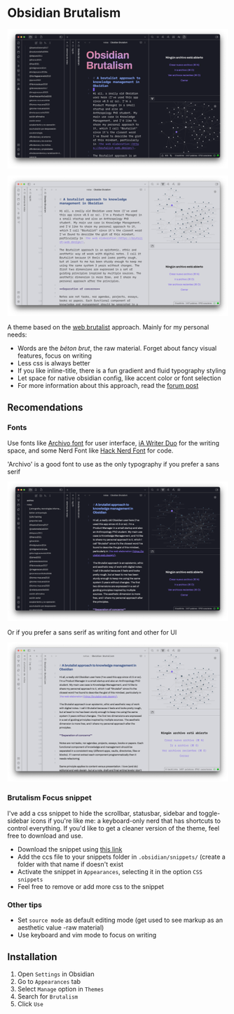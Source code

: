 # Obsidian Brutalism

![Brutalism dark](img/obsidian-brutalism-dark.png)

![Brutalism light](img/obsidian-brutalism-light.png)

A theme based on the [web brutalist](https://brutalist-web.design/) approach. Mainly for my personal needs:

- Words are the *béton brut*, the raw material. Forget about fancy visual features, focus on writing
- Less css is always better
- If you like inline-title, there is a fun gradient and fluid typography styling
- Let space for native obsidian config, like accent color or font selection
- For more information about this approach, read the [forum post](https://forum.obsidian.md/t/a-brutalist-approach-to-knowledge-management-in-obsidian/60553)

## Recomendations

### Fonts

Use fonts like [Archivo font](https://fonts.google.com/specimen/Archivo) for user interface, [iA Writer Duo](https://github.com/iaolo/iA-Fonts/tree/master/iA%20Writer%20Duo) for the writing space, and some Nerd Font like [Hack Nerd Font](https://github.com/ryanoasis/nerd-fonts/tree/master/patched-fonts/Hack) for code.

'Archivo' is a good font to use as the only typography if you prefer a sans serif

![Brutalism Archivo](img/obsidian-brutalism-dark-one-font.png)

Or if you prefer a sans serif as writing font and other for UI

![Brutalism Inverted Recomended fonts](img/obsidian-brutalism-light-inverted-fonts.png)

### Brutalism Focus snippet

I've add a css snippet to hide the scrollbar, statusbar, sidebar and toggle-sidebar icons if you're like me: a keyboard-only nerd that has shortcuts to control everything. If you'd like to get a cleaner version of the theme, feel free to download and use.

- Download the snippet using [this link](https://raw.githubusercontent.com/abrahambahez/Brutalism/main/brutalism-focus-snippet.css)
- Add the ccs file to your snippets folder in `.obsidian/snippets/` (create a folder with that name if doesn't exist
- Activate the snippet in `Appearances`, selecting it in the option `CSS snippets`
- Feel free to remove or add more css to the snippet

### Other tips

- Set `source mode` as default editing mode (get used to see markup as an aesthetic value -raw material)
- Use keyboard and vim mode to focus on writing

## Installation

1. Open `Settings` in Obsidian
2. Go to `Appearances` tab
3. Select `Manage` option in `Themes`
4. Search for `Brutalism`
5. Click `Use`

